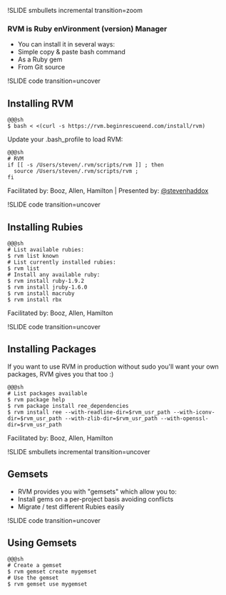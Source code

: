!SLIDE smbullets incremental transition=zoom
### RVM is Ruby enVironment (version) Manager ###

  * You can install it in several ways:
  * Simple copy &amp; paste bash command
  * As a Ruby gem
  * From Git source

!SLIDE code transition=uncover
## Installing RVM ##

    @@@sh
    $ bash < <(curl -s https://rvm.beginrescueend.com/install/rvm)

Update your .bash\_profile to load RVM:

    @@@sh
    # RVM
    if [[ -s /Users/steven/.rvm/scripts/rvm ]] ; then
      source /Users/steven/.rvm/scripts/rvm ;
    fi
  
<div class="footer">
  Facilitated by: Booz, Allen, Hamilton | Presented by: <a href="http://twitter.com/stevenhaddox">@stevenhaddox</a>
</div>

!SLIDE code transition=uncover
## Installing Rubies ##

    @@@sh
    # List available rubies:
    $ rvm list known
    # List currently installed rubies:
    $ rvm list
    # Install any available ruby:
    $ rvm install ruby-1.9.2
    $ rvm install jruby-1.6.0
    $ rvm install macruby
    $ rvm install rbx

<div class="footer">
  Facilitated by: Booz, Allen, Hamilton
</div>


!SLIDE code transition=uncover
## Installing Packages ##

If you want to use RVM in production without sudo you'll want your own packages, RVM gives you that too :)

    @@@sh
    # List packages available
    $ rvm package help
    $ rvm package install ree_dependencies
    $ rvm install ree --with-readline-dir=$rvm_usr_path --with-iconv-dir=$rvm_usr_path --with-zlib-dir=$rvm_usr_path --with-openssl-dir=$rvm_usr_path

<div class="footer">
  Facilitated by: Booz, Allen, Hamilton
</div>


!SLIDE smbullets incremental transition=uncover
## Gemsets ##

  * RVM provides you with "gemsets" which allow you to:
  * Install gems on a per-project basis avoiding conflicts
  * Migrate / test different Rubies easily

!SLIDE code transition=uncover
## Using Gemsets ##

    @@@sh
    # Create a gemset
    $ rvm gemset create mygemset
    # Use the gemset
    $ rvm gemset use mygemset

